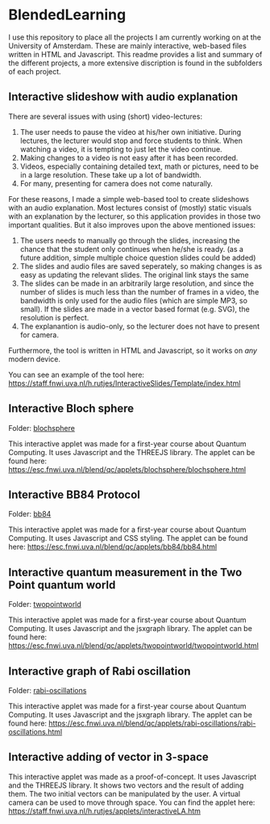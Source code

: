 # BlendedLearning

I use this repository to place all the projects I am currently working on at the University of Amsterdam. These are mainly interactive, web-based files written in HTML and Javascript. This readme provides a list and summary of the different projects, a more extensive discription is found in the subfolders of each project.

## Interactive slideshow with audio explanation

There are several issues with using (short) video-lectures:
1. The user needs to pause the video at his/her own initiative. During lectures, the lecturer would stop and force students to think. When watching a video, it is tempting to just let the video continue. 
2. Making changes to a video is not easy after it has been recorded. 
3. Videos, especially containing detailed text, math or pictures, need to be in a large resolution. These take up a lot of bandwidth.
4. For many, presenting for camera does not come naturally.

For these reasons, I made a simple web-based tool to create slideshows with an audio explanation. Most lectures consist of (mostly) static visuals with an explanation by the lecturer, so this application provides in those two important qualities. But it also improves upon the above mentioned issues:
1. The users needs to manually go through the slides, increasing the chance that the student only continues when he/she is ready. (as a future addition, simple multiple choice question slides could be added)
2. The slides and audio files are saved seperately, so making changes is as easy as updating the relevant slides. The original link stays the same
3. The slides can be made in an arbitrarily large resolution, and since the number of slides is much less than the number of frames in a video, the bandwidth is only used for the audio files (which are simple MP3, so small). If the slides are made in a vector based format (e.g. SVG), the resolution is perfect.
4. The explanantion is audio-only, so the lecturer does not have to present for camera.

Furthermore, the tool is written in HTML and Javascript, so it works on *any* modern device.

You can see an example of the tool here: https://staff.fnwi.uva.nl/h.rutjes/InteractiveSlides/Template/index.html

## Interactive Bloch sphere

Folder: [blochsphere](/blochsphere/)

This interactive applet was made for a first-year course about Quantum Computing. It uses Javascript and the THREEJS library. The applet can be found here: https://esc.fnwi.uva.nl/blend/qc/applets/blochsphere/blochsphere.html

## Interactive BB84 Protocol

Folder: [bb84](/bb84/)

This interactive applet was made for a first-year course about Quantum Computing. It uses Javascript and CSS styling. The applet can be found here: https://esc.fnwi.uva.nl/blend/qc/applets/bb84/bb84.html

## Interactive quantum measurement in the Two Point quantum world

Folder: [twopointworld](/twopointworld/)

This interactive applet was made for a first-year course about Quantum Computing. It uses Javascript and the jsxgraph library. The applet can be found here: https://esc.fnwi.uva.nl/blend/qc/applets/twopointworld/twopointworld.html

## Interactive graph of Rabi oscillation

Folder: [rabi-oscillations](/rabi-oscillations/)

This interactive applet was made for a first-year course about Quantum Computing. It uses Javascript and the jsxgraph library. The applet can be found here: https://esc.fnwi.uva.nl/blend/qc/applets/rabi-oscillations/rabi-oscillations.html

## Interactive adding of vector in 3-space

This interactive applet was made as a proof-of-concept. It uses Javascript and the THREEJS library. It shows two vectors and the result of adding them. The two initial vectors can be manipulated by the user. A virtual camera can be used to move through space. You can find the applet here: https://staff.fnwi.uva.nl/h.rutjes/applets/interactiveLA.htm
